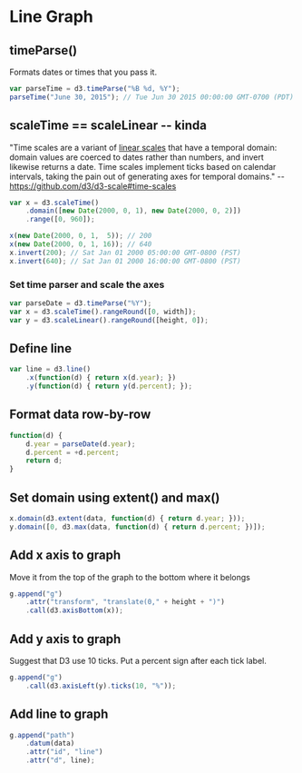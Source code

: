 # Line Graph

## timeParse()
Formats dates or times that you pass it.
```js
var parseTime = d3.timeParse("%B %d, %Y");
parseTime("June 30, 2015"); // Tue Jun 30 2015 00:00:00 GMT-0700 (PDT)
```

## scaleTime == scaleLinear -- kinda
"Time scales are a variant of [linear scales](https://github.com/d3/d3-scale#linear-scales) that have a temporal domain: domain values are coerced to dates rather than numbers, and invert likewise returns a date. Time scales implement ticks based on calendar intervals, taking the pain out of generating axes for temporal domains." -- https://github.com/d3/d3-scale#time-scales
```js
var x = d3.scaleTime()
    .domain([new Date(2000, 0, 1), new Date(2000, 0, 2)])
    .range([0, 960]);

x(new Date(2000, 0, 1,  5)); // 200
x(new Date(2000, 0, 1, 16)); // 640
x.invert(200); // Sat Jan 01 2000 05:00:00 GMT-0800 (PST)
x.invert(640); // Sat Jan 01 2000 16:00:00 GMT-0800 (PST)
```

### Set time parser and scale the axes
```js
var parseDate = d3.timeParse("%Y");
var x = d3.scaleTime().rangeRound([0, width]);
var y = d3.scaleLinear().rangeRound([height, 0]);
```

## Define line
```js
var line = d3.line()
    .x(function(d) { return x(d.year); })
    .y(function(d) { return y(d.percent); });
```

## Format data row-by-row
```js
function(d) {
    d.year = parseDate(d.year);
    d.percent = +d.percent;
    return d;
}
```

## Set domain using extent() and max()
```js
x.domain(d3.extent(data, function(d) { return d.year; }));
y.domain([0, d3.max(data, function(d) { return d.percent; })]);
```

## Add x axis to graph
Move it from the top of the graph to the bottom where it belongs
```js
g.append("g")
    .attr("transform", "translate(0," + height + ")")
    .call(d3.axisBottom(x));
```

## Add y axis to graph
Suggest that D3 use 10 ticks.
Put a percent sign after each tick label.
```js
g.append("g")
    .call(d3.axisLeft(y).ticks(10, "%"));
```

## Add line to graph
```js
g.append("path")
    .datum(data)
    .attr("id", "line")
    .attr("d", line);
```
